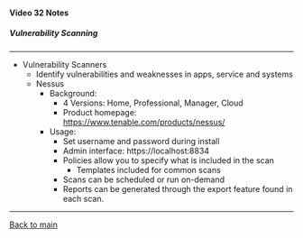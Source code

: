 #### Video 32 Notes

##### Vulnerability Scanning

---

- Vulnerability Scanners
  - Identify vulnerabilities and weaknesses in apps, service and systems
  - Nessus
    - Background:
      - 4 Versions: Home, Professional, Manager, Cloud
      - Product homepage: https://www.tenable.com/products/nessus/
    - Usage:
      - Set username and password during install
      - Admin interface: https://localhost:8834
      - Policies allow you to specify what is included in the scan
        - Templates included for common scans
      - Scans can be scheduled or run on-demand
      - Reports can be generated through the export feature found in each scan.

---

[Back to main](https://github.com/rot0xd/CBTNuggets/blob/master/CEHv9/README.md)

